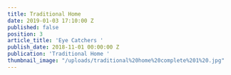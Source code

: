 ```yaml
---
title: Traditional Home
date: 2019-01-03 17:10:00 Z
published: false
position: 3
article_title: 'Eye Catchers '
publish_date: 2018-11-01 00:00:00 Z
publication: 'Traditional Home '
thumbnail_image: "/uploads/traditional%20home%20complete%201%20.jpg"
---
```


